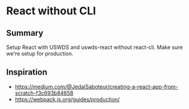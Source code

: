 # React without CLI

## Summary

Setup React with USWDS and uswds-react without react-cli.
Make sure we're setup for production.

## Inspiration

- https://medium.com/@JedaiSaboteur/creating-a-react-app-from-scratch-f3c693b84658
- https://webpack.js.org/guides/production/


